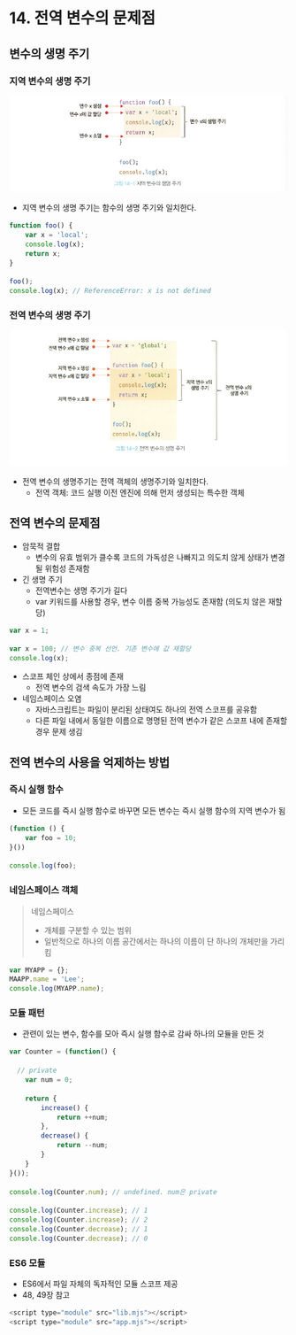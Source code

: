 # 14. 전역 변수의 문제점
## 변수의 생명 주기
### 지역 변수의 생명 주기
![14-](img/14-.png)
- 지역 변수의 생명 주기는 함수의 생명 주기와 일치한다.
```javascript
function foo() {
    var x = 'local';
    console.log(x);
    return x;
}

foo();
console.log(x); // ReferenceError: x is not defined
```
### 전역 변수의 생명 주기
![14-2](img/14-2.png)
- 전역 변수의 생명주기는 전역 객체의 생명주기와 일치한다.
  - 전역 객체: 코드 실행 이전 엔진에 의해 먼저 생성되는 특수한 객체

## 전역 변수의 문제점
- 암묵적 결합
  - 변수의 유효 범위가 클수록 코드의 가독성은 나빠지고 의도치 않게 상태가 변경될 위험성 존재함
- 긴 생명 주기
  - 전역변수는 생명 주기가 길다
  - var 키워드를 사용할 경우, 변수 이름 중복 가능성도 존재함 (의도치 않은 재할당)
```javascript
var x = 1;

var x = 100; // 변수 중복 선언. 기존 변수에 값 재할당
console.log(x);
```
- 스코프 체인 상에서 종점에 존재  
  - 전역 변수의 검색 속도가 가장 느림
- 네임스페이스 오염
  - 자바스크립트는 파일이 분리된 상태여도 하나의 전역 스코프를 공유함
  - 다른 파일 내에서 동일한 이름으로 명명된 전역 변수가 같은 스코프 내에 존재할 경우 문제 생김
## 전역 변수의 사용을 억제하는 방법
### 즉시 실행 함수
- 모든 코드를 즉시 실행 함수로 바꾸면 모든 변수는 즉시 실행 함수의 지역 변수가 됨
```javascript
(function () {
    var foo = 10;
}())

console.log(foo);
```
### 네임스페이스 객체
> 네임스페이스
> - 개체를 구분할 수 있는 범위
> - 일반적으로 하나의 이름 공간에서는 하나의 이름이 단 하나의 개체만을 가리킴

```javascript
var MYAPP = {};
MAAPP.name = 'Lee';
console.log(MYAPP.name);
```
### 모듈 패턴
- 관련이 있는 변수, 함수를 모아 즉시 실행 함수로 감싸 하나의 모듈을 만든 것
```javascript
var Counter = (function() {

  // private
    var num = 0;

    return {
        increase() {
            return ++num;
        },
        decrease() {
            return --num;
        }
    }
}());

console.log(Counter.num); // undefined. num은 private

console.log(Counter.increase); // 1
console.log(Counter.increase); // 2
console.log(Counter.decrease); // 1
console.log(Counter.decrease); // 0
```

### ES6 모듈
- ES6에서 파일 자체의 독자적인 모듈 스코프 제공
- 48, 49장 참고
```javascript
<script type="module" src="lib.mjs"></script>  
<script type="module" src="app.mjs"></script>
```